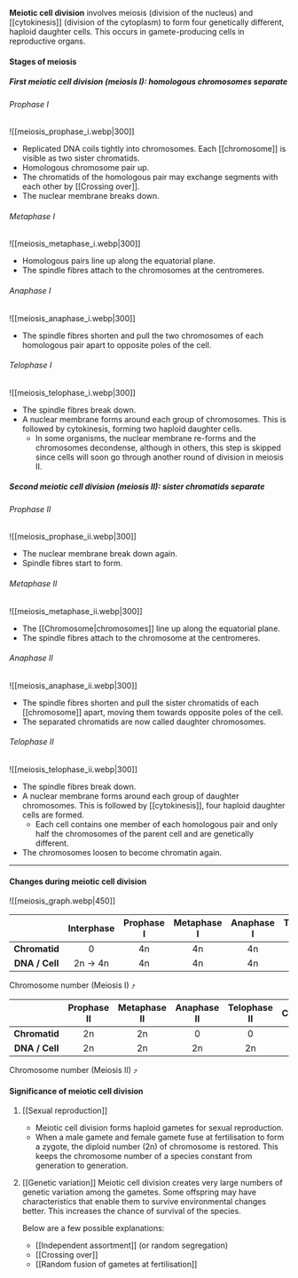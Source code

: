 **Meiotic cell division** involves meiosis (division of the nucleus) and [[cytokinesis]] (division of the cytoplasm) to form four genetically different, haploid daughter cells. This occurs in gamete-producing cells in reproductive organs.

#### Stages of meiosis
##### First meiotic cell division (meiosis I): homologous chromosomes separate
###### Prophase I
![[meiosis_prophase_i.webp|300]]
- Replicated DNA coils tightly into chromosomes.
  Each [[chromosome]] is visible as two sister chromatids.
- Homologous chromosome pair up.
- The chromatids of the homologous pair may exchange segments with each other by [[Crossing over]].
- The nuclear membrane breaks down.

###### Metaphase I
![[meiosis_metaphase_i.webp|300]]
- Homologous pairs line up along the equatorial plane.
- The spindle fibres attach to the chromosomes at the centromeres.

###### Anaphase I
![[meiosis_anaphase_i.webp|300]]
- The spindle fibres shorten and pull the two chromosomes of each homologous pair apart to opposite poles of the cell.

###### Telophase I
![[meiosis_telophase_i.webp|300]]
- The spindle fibres break down.
- A nuclear membrane forms around each group of chromosomes. This is followed by cytokinesis, forming two haploid daughter cells.
	- In some organisms, the nuclear membrane re-forms and the chromosomes decondense, although in others, this step is skipped since cells will soon go through another round of division in meiosis II.

##### Second meiotic cell division (meiosis II): sister chromatids separate
###### Prophase II
![[meiosis_prophase_ii.webp|300]]
- The nuclear membrane break down again.
- Spindle fibres start to form.

###### Metaphase II
![[meiosis_metaphase_ii.webp|300]]
- The [[Chromosome|chromosomes]] line up along the equatorial plane.
- The spindle fibres attach to the chromosome at the centromeres.

###### Anaphase II
![[meiosis_anaphase_ii.webp|300]]
- The spindle fibres shorten and pull the sister chromatids of each [[chromosome]] apart, moving them towards opposite poles of the cell.
- The separated chromatids are now called daughter chromosomes.

###### Telophase II
![[meiosis_telophase_ii.webp|300]]
- The spindle fibres break down.
- A nuclear membrane forms around each group of daughter chromosomes. This is followed by [[cytokinesis]], four haploid daughter cells are formed.
	- Each cell contains one member of each homologous pair and only half the chromosomes of the parent cell and are genetically different.
- The chromosomes loosen to become chromatin again.


<hr>

#### Changes during meiotic cell division
![[meiosis_graph.webp|450]]

|                | Interphase | Prophase I | Metaphase I | Anaphase I | Telophase I | Cytokinesis |
| :------------: | :--------: | :--------: | :---------: | :--------: | :---------: | :---------: |
| **Chromatid**  |     0      |     4n     |     4n      |     4n     |     4n      |   4n → 2n   |
| **DNA / Cell** |  2n → 4n   |     4n     |     4n      |     4n     |     4n      |   4n → 2n   |
Chromosome number (Meiosis I) ⤴

|                | Prophase II | Metaphase II | Anaphase II | Telophase II | Cytokinesis |
| :------------: | :---------: | :----------: | :---------: | :----------: | :---------: |
| **Chromatid**  |     2n      |      2n      |      0      |      0       |      0      |
| **DNA / Cell** |     2n      |      2n      |     2n      |      2n      |   2n → n    |
Chromosome number (Meiosis II) ⤴


#### Significance of meiotic cell division
1. [[Sexual reproduction]]
   - Meiotic cell division forms haploid gametes for sexual reproduction.
   - When a male gamete and female gamete fuse at fertilisation to form a zygote, the diploid number (2n) of chromosome is restored. This keeps the chromosome number of a species constant from generation to generation.

2. [[Genetic variation]]
   Meiotic cell division creates very large numbers of genetic variation among the gametes. Some offspring may have characteristics that enable them to survive environmental changes better. This increases the chance of survival of the species.
   
   Below are a few possible explanations:
   - [[Independent assortment]] (or random segregation)
   - [[Crossing over]]
   - [[Random fusion of gametes at fertilisation]]
